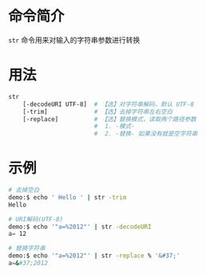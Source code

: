 命令简介
=======

`str` 命令用来对输入的字符串参数进行转换

用法
=======

```bash
str
    [-decodeURI UTF-8]  # 【选】对字符串解码，默认 UTF-8
    [-trim]             # 【选】去掉字符串左右空白
    [-replace]          # 【选】替换模式，读取两个路径参数
                        #  1. -模式-
                        #  2. -替换- 如果没有就是空字符串
```
  
示例
=======

```bash
# 去掉空白
demo:$ echo ' Hello ' | str -trim
Hello

# URI解码(UTF-8)
demo:$ echo '"a=%2012"' | str -decodeURI
a= 12

# 替换字符串
demo:$ echo '"a=%2012"' | str -replace % '&#37;'
a=&#37;2012
```
    
    
